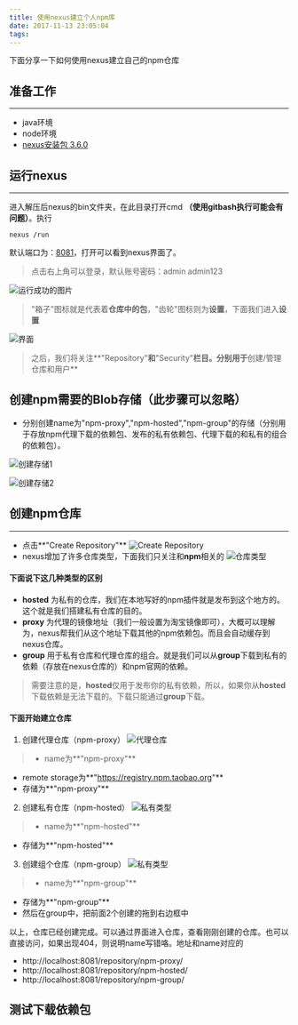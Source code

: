 ```yaml
---
title: 使用nexus建立个人npm库
date: 2017-11-13 23:05:04
tags:
---
```

下面分享一下如何使用nexus建立自己的npm仓库
## 准备工作
------
- java环境
- node环境
- [nexus安装包 3.6.0](https://sonatype-download.global.ssl.fastly.net/nexus/3/nexus-3.6.0-02-win64.zip)

## **运行nexus**
------
进入解压后nexus的bin文件夹，在此目录打开cmd **（使用gitbash执行可能会有问题）**。执行
```
nexus /run
```
默认端口为：[8081](http://localhost:8081/)，打开可以看到nexus界面了。
> 点击右上角可以登录，默认账号密码：admin  admin123

![运行成功的图片](http://owrfhrwdi.bkt.clouddn.com/W4UKA3OGE%5DNO%5D%60NBDQ5%60DVQ.png)
> "箱子"图标就是代表着**仓库中的包**，"齿轮"图标则为**设置**，下面我们进入**设置**

![界面](http://owrfhrwdi.bkt.clouddn.com/TIM%E5%9B%BE%E7%89%8720171114001115.png)
> 之后，我们将关注**"Repository"**和**"Security"**栏目。分别用于**创建/管理仓库和用户**

## 创建npm需要的Blob存储（此步骤可以忽略）
- 分别创建name为"npm-proxy","npm-hosted","npm-group"的存储（分别用于存放npm代理下载的依赖包、发布的私有依赖包、代理下载的和私有的组合的依赖包）。

![创建存储1](http://owrfhrwdi.bkt.clouddn.com/TIM%E5%9B%BE%E7%89%8720171123001119.png)

![创建存储2](http://owrfhrwdi.bkt.clouddn.com/TIM%E5%9B%BE%E7%89%8720171123001258.png)
## 创建npm仓库
------
- 点击**"Create Repository"**
![Create Repository](http://owrfhrwdi.bkt.clouddn.com/TIM%E5%9B%BE%E7%89%8720171114001556.png)
- nexus增加了许多仓库类型，下面我们只关注和**npm**相关的
![仓库类型](http://owrfhrwdi.bkt.clouddn.com/TIM%E5%9B%BE%E7%89%8720171114001609.png)

#### 下面说下这几种类型的区别
- **hosted** 为私有的仓库，我们在本地写好的npm插件就是发布到这个地方的。这个就是我们搭建私有仓库的目的。
- **proxy** 为代理的镜像地址（我们一般设置为淘宝镜像即可），大概可以理解为，nexus帮我们从这个地址下载其他的npm依赖包。而且会自动缓存到nexus仓库。
- **group** 用于私有仓库和代理仓库的组合。就是我们可以从**group**下载到私有的依赖（存放在nexus仓库的）和npm官网的依赖。
> 需要注意的是，**hosted**仅用于发布你的私有依赖，所以，如果你从**hosted**下载依赖是无法下载的。下载只能通过**group**下载。

#### 下面开始建立仓库
1. 创建代理仓库（npm-proxy）
![代理仓库](http://owrfhrwdi.bkt.clouddn.com/TIM%E5%9B%BE%E7%89%8720171123001544.png)
> - name为**"npm-proxy"**
  - remote storage为**"https://registry.npm.taobao.org"**
  - 存储为**"npm-proxy"**

2. 创建私有仓库（npm-hosted）
![私有类型](http://owrfhrwdi.bkt.clouddn.com/TIM%E5%9B%BE%E7%89%8720171123001613.png)
> - name为**"npm-hosted"**
  - 存储为**"npm-hosted"**

3. 创建组个仓库（npm-group）
![私有类型](http://owrfhrwdi.bkt.clouddn.com/TIM%E5%9B%BE%E7%89%8720171123001749.png)
> - name为**"npm-group"**
  - 存储为**"npm-group"**
  - 然后在group中，把前面2个创建的拖到右边框中

以上，仓库已经创建完成。可以通过界面进入仓库，查看刚刚创建的仓库。也可以直接访问，如果出现404，则说明name写错咯。地址和name对应的
- http://localhost:8081/repository/npm-proxy/
- http://localhost:8081/repository/npm-hosted/
- http://localhost:8081/repository/npm-group/

## 测试下载依赖包

